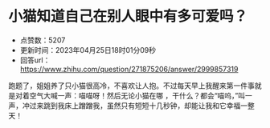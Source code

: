 # 小猫知道自己在别人眼中有多可爱吗？
- 点赞数：5207
- 更新时间：2023年04月25日18时01分09秒
- 回答url：https://www.zhihu.com/question/271875206/answer/2999857319
<body>
 <p data-pid="Zob7TbSz">跑题了，姐姐养了只小猫很高冷，不喜欢让人抱。不过每天早上我醒来第一件事就是对着空气大喊一声：喵喵呀！然后无论小猫在哪 ，干什么？都会“喵呜，”叫一声，冲过来跳到我床上蹭蹭我，虽然只有短短十几秒钟，却能让我和它幸福一整天！</p>
</body>